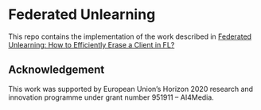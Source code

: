 # Federated Unlearning 
This repo contains the implementation of the work described in [Federated Unlearning: How to Efficiently Erase a Client in FL?](https://arxiv.org/pdf/2207.05521.pdf)

## Acknowledgement

This work was supported by European Union’s Horizon 2020 research and innovation programme under grant number 951911 – AI4Media.
